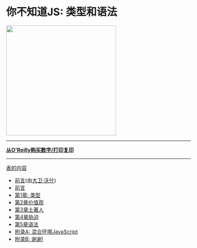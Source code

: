 
# 你不知道JS: 类型和语法

<img src="cover.jpg" width="300">

* * *

**[从O'Reilly购买数字/打印复印](http://shop.oreilly.com/product/0636920033745.do)**

* * *

[表的内容](toc.md)

-   [前言](foreword.md)(由[大卫·沃什](http://davidwalsh.name))
-   [前言](../preface.md)
-   [第1章: 类型](ch1.md)
-   [第2章价值观](ch2.md)
-   [第3章土著人](ch3.md)
-   [第4章胁迫](ch4.md)
-   [第5章语法](ch5.md)
-   [附录A: 混合环境JavaScript](apA.md)
-   [附录B: 谢谢!](apB.md)
